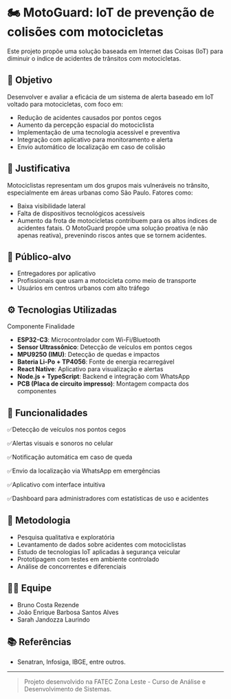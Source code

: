 # 🏍️ MotoGuard: IoT de prevenção de colisões com motocicletas

Este projeto propõe uma solução baseada em Internet das Coisas (IoT) para diminuir o índice de acidentes de trânsitos com motocicletas. 


## 📌 Objetivo

Desenvolver e avaliar a eficácia de um sistema de alerta baseado em IoT voltado para motocicletas, com foco em:

- Redução de acidentes causados por pontos cegos
- Aumento da percepção espacial do motociclista
- Implementação de uma tecnologia acessível e preventiva
- Integração com aplicativo para monitoramento e alerta
- Envio automático de localização em caso de colisão

## 🧠 Justificativa
Motociclistas representam um dos grupos mais vulneráveis no trânsito, especialmente em áreas urbanas como São Paulo. Fatores como:

- Baixa visibilidade lateral
- Falta de dispositivos tecnológicos acessíveis
- Aumento da frota de motocicletas contribuem para os altos índices de acidentes fatais. O MotoGuard propõe uma solução proativa (e não apenas reativa), prevenindo riscos antes que se tornem acidentes.

## 🎯 Público-alvo

- Entregadores por aplicativo
- Profissionais que usam a motocicleta como meio de transporte
- Usuários em centros urbanos com alto tráfego

## ⚙️ Tecnologias Utilizadas
Componente	Finalidade
- **ESP32-C3**:	Microcontrolador com Wi-Fi/Bluetooth
- **Sensor Ultrassônico**:	Detecção de veículos em pontos cegos
- **MPU9250 (IMU)**:	Detecção de quedas e impactos
- **Bateria Li-Po + TP4056**:	Fonte de energia recarregável
- **React Native**:	Aplicativo para visualização e alertas
- **Node.js + TypeScript**:	Backend e integração com WhatsApp
- **PCB (Placa de circuito impresso)**:	Montagem compacta dos componentes

## 📱 Funcionalidades
✅Detecção de veículos nos pontos cegos

✅Alertas visuais e sonoros no celular

✅Notificação automática em caso de queda

✅Envio da localização via WhatsApp em emergências

✅Aplicativo com interface intuitiva

✅Dashboard para administradores com estatísticas de uso e acidentes

## 🧪 Metodologia
- Pesquisa qualitativa e exploratória
- Levantamento de dados sobre acidentes com motociclistas
- Estudo de tecnologias IoT aplicadas à segurança veicular
- Prototipagem com testes em ambiente controlado
- Análise de concorrentes e diferenciais

## 🧑‍🔬 Equipe

- Bruno Costa Rezende
- João Enrique Barbosa Santos Alves
- Sarah Jandozza Laurindo 

## 📚 Referências

- Senatran, Infosiga, IBGE, entre outros.

---

> Projeto desenvolvido na FATEC Zona Leste - Curso de Análise e Desenvolvimento de Sistemas.
